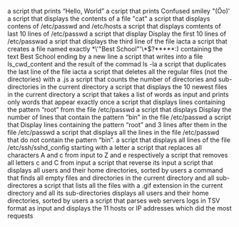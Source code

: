 a script that prints  “Hello, World”
a csript that prints Confused smiley "(Ôo)'
a script that displays the contents of a file "cat"
a script that displays contens of /etc/passwd and /etc/hosts
a script that displays comtents of  last 10 lines of /etc/passwd
a script that display Display the first 10 lines of /etc/passwad
a sript that displays the third line of the file iacta
a script that creates a file named exactly \*\\'"Best School"\'\\*$\?\*\*\*\*\*:) containing the text Best School ending by a new line
a script that writes into a file ls_cwd_content and the result of the commad ls -la
a script that duplicates the last line of the file iacta
a script that deletes all the regular files (not the directories) with a .js
a script that counts the number of directories and sub-directories in the current directory
a script that displays the 10 newest files in the current directory
a script that takes a list of words as input and prints only words that appear exactly once
a script that displays lines containing the pattern “root” from the file /etc/passwd
a script that displays Display the number of lines that contain the pattern “bin” in the file /etc/passwd
a script that Display lines containing the pattern “root” and 3 lines after them in the file /etc/passwd
a script that displays all the lines in the file /etc/passwd that do not contain the pattern “bin”.
a script that displays all lines of the file /etc/ssh/sshd_config starting with a letter
a script that replaces all characters A and c from input to Z and e respectively
a script that removes all letters c and C from input
a script that reverse its input
a script that displays all users and their home directories, sorted by users
a command that finds all empty files and directories in the current directory and all sub-directores
a script that lists all the files with a .gif extension in the current directory and all its sub-directories
displays all users and their home directories, sorted by users
a script that parses web servers logs in TSV format as input and displays the 11 hosts or IP addresses which did the most requests
